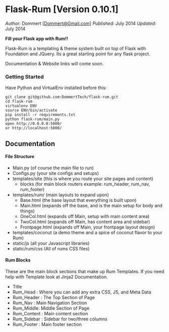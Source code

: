 Flask-Rum [Version 0.10.1]
==============
*Author:* Dommert [Dommert@Gmail.com]
*Published:* July 2014
*Updated:* July 2014


**Fill your Flask app with Rum!!**

Flask-Rum is a templating &amp; theme system built on top of Flask with Foundation and JQuery. Its a great starting point for any flask project.


Documentation & Website links will come soon.

### Getting Started
Have Python and VirtualEnv installed before this:

    git clone git@github.com:DommertTech/flask-rum.git
    cd flask-rum
    virtualenv ENV
    source ENV/bin/activate
    pip install -r requirements.txt
    python flask-rum/main.py
    open http://0.0.0.0:5000/
    or http://localhost:5000/


## Documentation

#### File Structure
* Main.py (of course the main file to run)
* Configs.py (your site configs and setups)
* templates/site (this is where you route your site pages and content)
    * blocks (for main block routers example: rum_header, rum_nav, rum_footer)
* templates/rum/ (main layouts to expand upon)
    * Base.html (the base layout that everything is built upon)
    * Main.html (expands off the base, and is the main setup for body and things)
    * OneCol.html (expands off Main, setup with main content area)
    * TwoCol.html (expands off Main, has content area and sidebar)
    * Frontpage.html (expands off Main, your frontpage layout design)
* templates/coconut (a demo theme and a spice of coconut flavor to your Rum)
* static/js (all your Javascript libraries)
* static/rum/css (All of rums CSS files)

#### Rum Blocks
These are the main block sections that make up Rum Templates. If you need help with Template look at Jinja2 Documentation.
* Title
* Rum_Head : Where you can add any extra CSS, JS, and Meta Data
* Rum_Header : The Top Section of Page
* Rum_Nav : Main Navigation Section
* Rum_Middle: Middle Section of Page
* Rum_Content : Main content section
* Rum_Sidebar : Sidebar for two/three columns
* Rum_Footer : Main footer section








